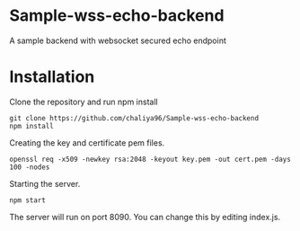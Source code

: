 # Sample-wss-echo-backend
A sample backend with websocket secured echo endpoint

# Installation
Clone the repository and run npm install

```
git clone https://github.com/chaliya96/Sample-wss-echo-backend
npm install
```
Creating the key and certificate pem files. 
```
openssl req -x509 -newkey rsa:2048 -keyout key.pem -out cert.pem -days 100 -nodes
```
Starting the server.
```
npm start
```

The server will run on port 8090. You can change this by editing index.js.
